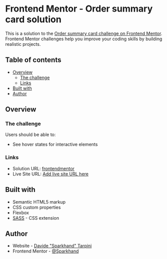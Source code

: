 # Frontend Mentor - Order summary card solution

This is a solution to the [Order summary card challenge on Frontend Mentor](https://www.frontendmentor.io/challenges/order-summary-component-QlPmajDUj). Frontend Mentor challenges help you improve your coding skills by building realistic projects. 

## Table of contents

- [Overview](#overview)
  - [The challenge](#the-challenge)
  - [Links](#links)
- [Built with](#built-with)
- [Author](#author)

## Overview

### The challenge

Users should be able to:

- See hover states for interactive elements

### Links

- Solution URL: [frontendmentor](https://www.frontendmentor.io/solutions/responsive-order-summary-card-using-flexbox-R_oBnw-sA)
- Live Site URL: [Add live site URL here](https://sparkhand.github.io/frontend-mentor-challenges/order-summary-component/index.html)

## Built with

- Semantic HTML5 markup
- CSS custom properties
- Flexbox
- [SASS](https://sass-lang.com/) - CSS extension

## Author

- Website - [Davide "Sparkhand" Tarpini](https://sparkhand.github.io/)
- Frontend Mentor - [@Sparkhand](https://www.frontendmentor.io/profile/Sparkhand)
